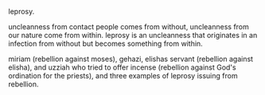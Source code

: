 leprosy.

uncleanness from contact people comes from without, uncleanness from our nature come
from within. leprosy is an uncleanness that originates in an infection from
without but becomes something from within.

miriam (rebellion against moses), gehazi, elishas servant (rebellion against elisha),
and uzziah who tried to offer incense (rebellion against God's ordination for the
priests), and three examples of leprosy issuing from rebellion.
